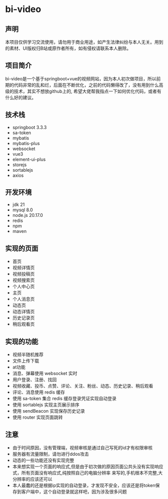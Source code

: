 bi-video
===

## 声明
本项目仅供学习交流使用，请勿用于商业用途，如产生法律纠纷与本人无关。用到的素材、UI版权归B站或原作者所有，如有侵权请联系本人删除。

## 项目简介
bi-video是一个基于springboot+vue的视频网站，因为本人初次做项目，所以前期的代码非常的乱和烂，后面在不断优化，之前的代码懒得改了，没有用到什么高级的技术，其实不想放github上的, 希望大佬帮我指点一下如何优化代码，或者有什么好的建议。

## 技术栈
- springboot 3.3.3
- sa-token
- mybatis
- mybatis-plus
- websocket
- vue3
- element-ui-plus
- storejs
- sortablejs
- axios

## 开发环境
- jdk 21
- mysql 8.0
- node.js 20.17.0
- redis
- npm
- maven

## 实现的页面
- 首页
- 视频详情页
- 视频投稿页
- 视频搜索页
- 个人中心页
- 主页
- 个人消息页
- 动态页
- 动态详情页
- 历史记录页
- 稍后观看页

## 实现的功能
- 视频半随机推荐
- 文件上传下载
- at功能
- 消息、弹幕使用 websocket 实时
- 用户登录、注册、找回
- 视频收藏、投币、点赞、评论、关注、粉丝、动态、历史记录、稍后观看
- 评论、消息使用 redis 缓存
- 使用 sa-token 集合 redis 缓存登录凭证实现自动登录
- 使用 sortablejs 实现主页展示排序
- 使用 sendBeacon 实现保存历史记录
- 使用 router 实现页面跳转

## 注意
- 由于时间原因，没有管理端，视频审核是通过自己写死的id才有权限审核
- 服务器有流量限制，请勿进行ddos攻击
- 动态的一些功能还没有实现完整
- 本来想实现一个页面的响应式,但是由于初次做的原因页面公共头没有实现响应式，所有页面没有响应式,纯按照自己的电脑分辨率
  来写的,手机根本不完整,大分辨率的应该还可以
- 本人最蠢的还是根据ip实现的自动登录，才发现不安全，应该还是将token保存到客户端中，这个自动登录就这样吧，因为涉及很多问题




